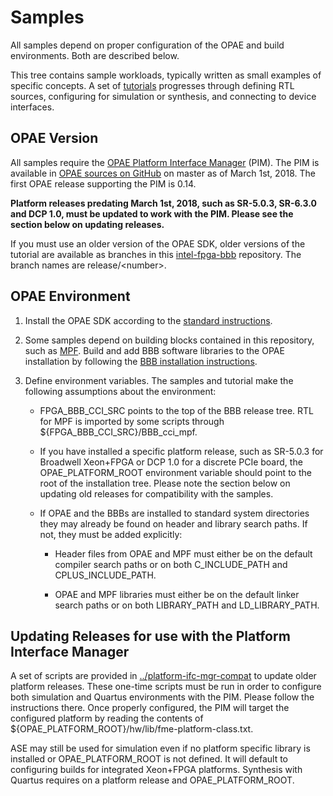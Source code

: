 # Samples

All samples depend on proper configuration of the OPAE and build
environments. Both are described below.

This tree contains sample workloads, typically written as small examples of
specific concepts.  A set of [tutorials](tutorials) progresses through
defining RTL sources, configuring for simulation or synthesis, and connecting
to device interfaces.

## OPAE Version

All samples require the [OPAE Platform Interface
Manager](https://github.com/OPAE/opae-sdk/tree/master/platforms) (PIM).  The
PIM is available in [OPAE sources on
GitHub](https://github.com/OPAE/opae-sdk) on master as of March 1st,
2018. The first OPAE release supporting the PIM is 0.14.

__Platform releases predating March 1st, 2018, such as SR-5.0.3, SR-6.3.0 and
DCP 1.0, must be updated to work with the PIM.  Please see the section below
on updating releases.__

If you must use an older version of the OPAE SDK, older versions of the
tutorial are available as branches in this
[intel-fpga-bbb](https://github.com/OPAE/intel-fpga-bbb) repository. The
branch names are release/\<number\>.

## OPAE Environment

1. Install the OPAE SDK according to the [standard
   instructions](https://opae.github.io/).

2. Some samples depend on building blocks contained in this repository, such
   as [MPF](https://github.com/OPAE/intel-fpga-bbb/wiki/BBB_cci_mpf).  Build
   and add BBB software libraries to the OPAE installation by following the
   [BBB installation
   instructions](https://github.com/OPAE/intel-fpga-bbb/wiki/Installation).

3. Define environment variables. The samples and tutorial make the following
   assumptions about the environment:

   - FPGA_BBB_CCI_SRC points to the top of the BBB release tree.  RTL for
     MPF is imported by some scripts through ${FPGA_BBB_CCI_SRC}/BBB_cci_mpf.

   - If you have installed a specific platform release, such as SR-5.0.3 for
     Broadwell Xeon+FPGA or DCP 1.0 for a discrete PCIe board, the
     OPAE_PLATFORM_ROOT environment variable should point to the root of the
     installation tree.  Please note the section below on updating old
     releases for compatibility with the samples.

   - If OPAE and the BBBs are installed to standard system directories they
     may already be found on header and library search paths.  If not, they
     must be added explicitly:

     - Header files from OPAE and MPF must either be on the default compiler
       search paths or on both C_INCLUDE_PATH and CPLUS_INCLUDE_PATH.

     - OPAE and MPF libraries must either be on the default linker search
       paths or on both LIBRARY_PATH and LD_LIBRARY_PATH.

## Updating Releases for use with the Platform Interface Manager

A set of scripts are provided in
[../platform-ifc-mgr-compat](https://github.com/OPAE/intel-fpga-bbb/tree/master/platform-ifc-mgr-compat)
to update older platform releases.  These one-time scripts must be run in
order to configure both simulation and Quartus environments with the PIM.
Please follow the instructions there.  Once properly configured, the PIM will
target the configured platform by reading the contents of
${OPAE_PLATFORM_ROOT}/hw/lib/fme-platform-class.txt.

ASE may still be used for simulation even if no platform specific library is
installed or OPAE_PLATFORM_ROOT is not defined.  It will default to
configuring builds for integrated Xeon+FPGA platforms.  Synthesis with
Quartus requires on a platform release and OPAE_PLATFORM_ROOT.
